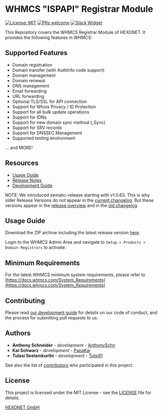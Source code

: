 # WHMCS "ISPAPI" Registrar Module #

[![License: MIT](https://img.shields.io/badge/License-MIT-blue.svg)](https://opensource.org/licenses/MIT)
[![PRs welcome](https://img.shields.io/badge/PRs-welcome-brightgreen.svg)](https://github.com/hexonet/php-sdk/blob/master/CONTRIBUTING.md)
[![Slack Widget](https://camo.githubusercontent.com/984828c0b020357921853f59eaaa65aaee755542/68747470733a2f2f73332e65752d63656e7472616c2d312e616d617a6f6e6177732e636f6d2f6e6774756e612f6a6f696e2d75732d6f6e2d736c61636b2e706e67)](https://hexonet-sdk.slack.com/messages/CD9AVRQ6N)

This Repository covers the WHMCS Registrar Module of HEXONET. It provides the following features in WHMCS:

## Supported Features ##

* Domain registration
* Domain transfer (with AuthInfo code support)
* Domain management
* Domain renewal
* DNS management
* Email forwarding
* URL forwarding
* Optional TLS/SSL for API connection
* Support for Whois Privacy / ID Protection
* Support for all bulk update operations
* Support for IDNs
* Support for new domain sync method (_Sync)
* Support for SRV records
* Support for DNSSEC Management
* Supported testing environment

... and MORE!

## Resources ##

* [Usage Guide](https://github.com/hexonet/whmcs-ispapi-registrar/blob/master/README.md#usage-guide)
* [Release Notes](https://github.com/hexonet/whmcs-ispapi-registrar/releases)
* [Development Guide](https://github.com/hexonet/whmcs-ispapi-registrar/wiki/Development-Guide)

NOTE: We introduced sematic-release starting with v1.0.63. This is why older Release Versions do not appear in the [current changelog](https://github.com/hexonet/whmcs-ispapi-registrar/blob/master/HISTORY.md). But these versions appear in the [release overview](https://github.com/hexonet/whmcs-ispapi-registrar/releases) and in the [old changelog](https://github.com/hexonet/whmcs-ispapi-registrar/blob/master/HISTORY.old).

## Usage Guide ##

Download the ZIP archive including the latest release version [here](https://github.com/hexonet/whmcs-ispapi-registrar/raw/master/whmcs-ispapi-registrar-latest.zip).

Login to the WHMCS Admin Area and navigate to `Setup > Products > Domain Registrars` to activate.

## Minimum Requirements ##

For the latest WHMCS minimum system requirements, please refer to
[https://docs.whmcs.com/System_Requirements](https://docs.whmcs.com/System_Requirements)

## Contributing ##

Please read [our development guide](https://github.com/hexonet/whmcs-ispapi-registrar/wiki/Development-Guide) for details on our code of conduct, and the process for submitting pull requests to us.

## Authors ##

* **Anthony Schneider** - *development* - [AnthonySchn](https://github.com/anthonyschn)
* **Kai Schwarz** - *development* - [PapaKai](https://github.com/papakai)
* **Tulasi Seelamkurthi** - *development* - [Tulsi91](https://github.com/tulsi91)

See also the list of [contributors](https://github.com/hexonet/whmcs-ispapi-registrar/graphs/contributors) who participated in this project.

## License ##

This project is licensed under the MIT License - see the [LICENSE](https://github.com/hexonet/whmcs-ispapi-registrar/blob/master/LICENSE) file for details.

[HEXONET GmbH](https://hexonet.net)
